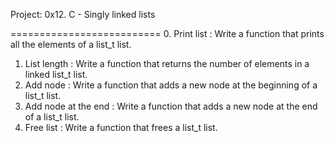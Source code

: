 Project: 0x12. C - Singly linked lists


==========================
0. Print list : Write a function that prints all the elements of a list_t list.
1. List length : Write a function that returns the number of elements in a linked list_t list.
2. Add node : Write a function that adds a new node at the beginning of a list_t list.
3. Add node at the end : Write a function that adds a new node at the end of a list_t list.
4. Free list : Write a function that frees a list_t list.

